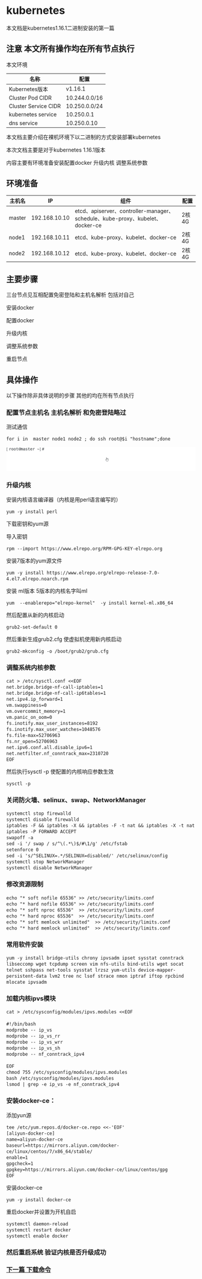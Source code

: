 ﻿# kubernetes
本文档是kubernetes1.16.1二进制安装的第一篇

## 注意 本文所有操作均在所有节点执行

本文环境

| 名称                 | 配置          |
| -------------------- | ------------- |
| Kubernetes版本       | v1.16.1       |
| Cluster Pod CIDR     | 10.244.0.0/16 |
| Cluster Service CIDR | 10.250.0.0/24 |
| kubernetes service   | 10.250.0.1    |
| dns service          | 10.250.0.10   |

本文档主要介绍在裸机环境下以二进制的方式安装部署kubernetes

本次文档主要是对于kubernetes 1.16.1版本

内容主要有环境准备安装配置docker 升级内核 调整系统参数

## 环境准备

| 主机名 | IP            | 组件                                                         | 配置   |
| ------ | ------------- | ------------------------------------------------------------ | ------ |
| master | 192.168.10.10 | etcd、apiserver、controller-manager、schedule、kube-proxy、kubelet、docker-ce | 2核 4G |
| node1  | 192.168.10.11 | etcd、kube-proxy、kubelet、docker-ce                         | 2核 4G |
| node2  | 192.168.10.12 | etcd、kube-proxy、kubelet、docker-ce                         | 2核 4G |

## 主要步骤

  三台节点见互相配置免密登陆和主机名解析 包括对自己

  安装docker

  配置docker

  升级内核

  调整系统参数

  重启节点

## 具体操作

以下操作除非具体说明的步骤  其他的均在所有节点执行

### 配置节点主机名 主机名解析 和免密登陆略过

测试通信

```
for i in  master node1 node2 ; do ssh root@$i "hostname";done
```

![](image/ktest-shh.gif)

### 升级内核

  安装内核语言编译器（内核是用perl语言编写的）

	yum -y install perl

  下载密钥和yum源

  导入密钥

	rpm --import https://www.elrepo.org/RPM-GPG-KEY-elrepo.org

  安装7版本的yum源文件

	yum -y install https://www.elrepo.org/elrepo-release-7.0-4.el7.elrepo.noarch.rpm

  安装 ml版本 5版本的内核名字叫ml

	yum  --enablerepo="elrepo-kernel"  -y install kernel-ml.x86_64

  然后配置从新的内核启动

	grub2-set-default 0

  然后重新生成grub2.cfg 使虚拟机使用新内核启动

	grub2-mkconfig -o /boot/grub2/grub.cfg

### 调整系统内核参数

```shell
cat > /etc/sysctl.conf <<EOF
net.bridge.bridge-nf-call-iptables=1
net.bridge.bridge-nf-call-ip6tables=1
net.ipv4.ip_forward=1
vm.swappiness=0
vm.overcommit_memory=1
vm.panic_on_oom=0
fs.inotify.max_user_instances=8192
fs.inotify.max_user_watches=1048576
fs.file-max=52706963
fs.nr_open=52706963
net.ipv6.conf.all.disable_ipv6=1
net.netfilter.nf_conntrack_max=2310720
EOF
```

  然后执行sysctl -p 使配置的内核响应参数生效

	sysctl -p



### 关闭防火墙、selinux、swap、NetworkManager 

```shell
systemctl stop firewalld
systemctl disable firewalld
iptables -F && iptables -X && iptables -F -t nat && iptables -X -t nat
iptables -P FORWARD ACCEPT
swapoff -a
sed -i '/ swap / s/^\(.*\)$/#\1/g' /etc/fstab
setenforce 0
sed -i 's/^SELINUX=.*/SELINUX=disabled/' /etc/selinux/config
systemctl stop NetworkManager
systemctl disable NetworkManager
```

### 修改资源限制

```shell
echo "* soft nofile 65536" >> /etc/security/limits.conf
echo "* hard nofile 65536" >> /etc/security/limits.conf
echo "* soft nproc 65536"  >> /etc/security/limits.conf
echo "* hard nproc 65536"  >> /etc/security/limits.conf
echo "* soft memlock unlimited"  >> /etc/security/limits.conf
echo "* hard memlock unlimited"  >> /etc/security/limits.conf
```

### 常用软件安装

```shell
yum -y install bridge-utils chrony ipvsadm ipset sysstat conntrack libseccomp wget tcpdump screen vim nfs-utils bind-utils wget socat telnet sshpass net-tools sysstat lrzsz yum-utils device-mapper-persistent-data lvm2 tree nc lsof strace nmon iptraf iftop rpcbind mlocate ipvsadm
```

### 加载内核ipvs模块

```shell
cat > /etc/sysconfig/modules/ipvs.modules <<EOF

#!/bin/bash
modprobe -- ip_vs
modprobe -- ip_vs_rr
modprobe -- ip_vs_wrr
modprobe -- ip_vs_sh
modprobe -- nf_conntrack_ipv4

EOF
chmod 755 /etc/sysconfig/modules/ipvs.modules
bash /etc/sysconfig/modules/ipvs.modules
lsmod | grep -e ip_vs -e nf_conntrack_ipv4
```

### 安装docker-ce：

添加yun源

	tee /etc/yum.repos.d/docker-ce.repo <<-'EOF'
	[aliyun-docker-ce]
	name=aliyun-docker-ce
	baseurl=https://mirrors.aliyun.com/docker-ce/linux/centos/7/x86_64/stable/
	enable=1
	gpgcheck=1
	gpgkey=https://mirrors.aliyun.com/docker-ce/linux/centos/gpg
	EOF

安装docker-ce

	yum -y install docker-ce

  重启docker并设置为开机自启

	systemctl daemon-reload
	systemctl restart docker
	systemctl enable docker

### 然后重启系统 验证内核是否升级成功

### [下一篇   下载命令](https://github.com/mytting/kubernetes/blob/master/A-%E4%BA%8C%E8%BF%9B%E5%88%B6%E5%AE%89%E8%A3%85Kubernetes/v1.16.1-B%20%E4%B8%8B%E8%BD%BD%E5%91%BD%E4%BB%A4.md)

